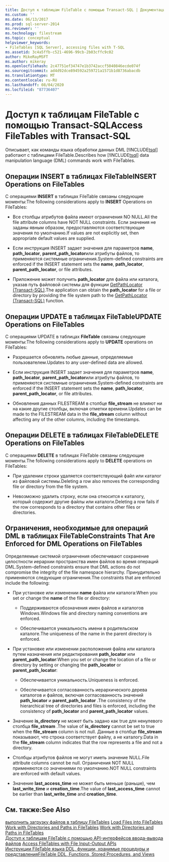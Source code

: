 ```yaml
---
title: Доступ к таблицам FileTable с помощью Transact-SQL | Документация Майкрософт
ms.custom: ''
ms.date: 06/13/2017
ms.prod: sql-server-2014
ms.reviewer: ''
ms.technology: filestream
ms.topic: conceptual
helpviewer_keywords:
- FileTables [SQL Server], accessing files with T-SQL
ms.assetid: 3c4a5ffb-c521-4696-99cb-2b03cffc9c02
author: MikeRayMSFT
ms.author: mikeray
ms.openlocfilehash: 2c47751ef34747e1b3742accf5040846ecde074f
ms.sourcegitcommit: ad4d92dce894592a259721a1571b1d8736abacdb
ms.translationtype: MT
ms.contentlocale: ru-RU
ms.lasthandoff: 08/04/2020
ms.locfileid: "87736407"
---
```

# <a name="access-filetables-with-transact-sql"></a><span data-ttu-id="50fe0-102">Доступ к таблицам FileTable с помощью Transact-SQL</span><span class="sxs-lookup"><span data-stu-id="50fe0-102">Access FileTables with Transact-SQL</span></span>
  <span data-ttu-id="50fe0-103">Описывает, как команды языка обработки данных DML [!INCLUDE[tsql](../../includes/tsql-md.md)] работают c таблицами FileTable.</span><span class="sxs-lookup"><span data-stu-id="50fe0-103">Describes how [!INCLUDE[tsql](../../includes/tsql-md.md)] data manipulation language (DML) commands work with FileTables.</span></span>  
  
##  <a name="insert-operations-on-filetables"></a><a name="BasicsInsert"></a> <span data-ttu-id="50fe0-104">Операции INSERT в таблицах FileTable</span><span class="sxs-lookup"><span data-stu-id="50fe0-104">INSERT Operations on FileTables</span></span>  
 <span data-ttu-id="50fe0-105">С операциями **INSERT** в таблицах FileTable связаны следующие моменты:</span><span class="sxs-lookup"><span data-stu-id="50fe0-105">The following considerations apply to **INSERT** Operations on FileTables:</span></span>  
  
-   <span data-ttu-id="50fe0-106">Все столбцы атрибутов файла имеют ограничения NO NULL.</span><span class="sxs-lookup"><span data-stu-id="50fe0-106">All the file attribute columns have NOT NULL constraints.</span></span> <span data-ttu-id="50fe0-107">Если значения не заданы явным образом, предоставляются соответствующие значения по умолчанию.</span><span class="sxs-lookup"><span data-stu-id="50fe0-107">If values are not explicitly set, then appropriate default values are supplied.</span></span>  
  
-   <span data-ttu-id="50fe0-108">Если инструкция INSERT задает значения для параметров **name**, **path_locator**, **parent_path_locator**или атрибуты файлов, то применяются системные ограничения.</span><span class="sxs-lookup"><span data-stu-id="50fe0-108">System-defined constraints are enforced if the INSERT statement sets the **name**, **path_locator**, **parent_path_locator**, or file attributes.</span></span>  
  
-   <span data-ttu-id="50fe0-109">Приложение может получить **path_locator** для файла или каталога, указав путь файловой системы для функции [GetPathLocator (Transact-SQL)](/sql/relational-databases/system-functions/getpathlocator-transact-sql).</span><span class="sxs-lookup"><span data-stu-id="50fe0-109">The application can obtain the **path_locator** for a file or directory by providing the file system path to the [GetPathLocator &#40;Transact-SQL&#41;](/sql/relational-databases/system-functions/getpathlocator-transact-sql) function.</span></span>  
  
##  <a name="update-operations-on-filetables"></a><a name="BasicsUpdate"></a> <span data-ttu-id="50fe0-110">Операции UPDATE в таблицах FileTable</span><span class="sxs-lookup"><span data-stu-id="50fe0-110">UPDATE Operations on FileTables</span></span>  
 <span data-ttu-id="50fe0-111">С операциями UPDATE в таблицах **FileTable** связаны следующие моменты:</span><span class="sxs-lookup"><span data-stu-id="50fe0-111">The following considerations apply to **UPDATE** operations on FileTables:</span></span>  
  
-   <span data-ttu-id="50fe0-112">Разрешается обновлять любые данные, определяемые пользователем.</span><span class="sxs-lookup"><span data-stu-id="50fe0-112">Updates to any user-defined data are allowed.</span></span>  
  
-   <span data-ttu-id="50fe0-113">Если инструкция INSERT задает значения для параметров **name**, **path_locator**, **parent_path_locator**или атрибуты файлов, то применяются системные ограничения.</span><span class="sxs-lookup"><span data-stu-id="50fe0-113">System-defined constraints are enforced if the INSERT statement sets the **name**, **path_locator**, **parent_path_locator**, or file attributes.</span></span>  
  
-   <span data-ttu-id="50fe0-114">Обновления данных FILESTREAM в столбце **file_stream** не влияют ни на какие другие столбцы, включая отметки времени.</span><span class="sxs-lookup"><span data-stu-id="50fe0-114">Updates can be made to the FILESTREAM data in the **file_stream** column without affecting any of the other columns, including the timestamps.</span></span>  
  
##  <a name="delete-operations-on-filetables"></a><a name="BasicsDelete"></a> <span data-ttu-id="50fe0-115">Операции DELETE в таблицах FileTable</span><span class="sxs-lookup"><span data-stu-id="50fe0-115">DELETE Operations on FileTables</span></span>  
 <span data-ttu-id="50fe0-116">С операциями **DELETE** в таблицах FileTable связаны следующие моменты.</span><span class="sxs-lookup"><span data-stu-id="50fe0-116">The following considerations apply to **DELETE** operations on FileTables:</span></span>  
  
-   <span data-ttu-id="50fe0-117">При удалении строки удаляется соответствующий файл или каталог из файловой системы.</span><span class="sxs-lookup"><span data-stu-id="50fe0-117">Deleting a row also removes the corresponding file or directory from the file system.</span></span>  
  
-   <span data-ttu-id="50fe0-118">Невозможно удалить строку, если она относится к каталогу, который содержит другие файлы или каталоги.</span><span class="sxs-lookup"><span data-stu-id="50fe0-118">Deleting a row fails if the row corresponds to a directory that contains other files or directories.</span></span>  
  
##  <a name="constraints-that-are-enforced-for-dml-operations-on-filetables"></a><a name="BasicsConstraints"></a> <span data-ttu-id="50fe0-119">Ограничения, необходимые для операций DML в таблицах FileTable</span><span class="sxs-lookup"><span data-stu-id="50fe0-119">Constraints That Are Enforced for DML Operations on FileTables</span></span>  
 <span data-ttu-id="50fe0-120">Определяемые системой ограничения обеспечивают сохранение целостности иерархии пространства имен файлов во время операций DML.</span><span class="sxs-lookup"><span data-stu-id="50fe0-120">System-defined constraints ensure that DML actions do not compromise the integrity of the file namespace hierarchy.</span></span> <span data-ttu-id="50fe0-121">Принудительно применяются следующие ограничения.</span><span class="sxs-lookup"><span data-stu-id="50fe0-121">The constraints that are enforced include the following:</span></span>  
  
-   <span data-ttu-id="50fe0-122">При установке или изменении **name** файла или каталога:</span><span class="sxs-lookup"><span data-stu-id="50fe0-122">When you set or change the **name** of the file or directory:</span></span>  
  
    -   <span data-ttu-id="50fe0-123">Поддерживаются обозначения имен файлов и каталогов Windows.</span><span class="sxs-lookup"><span data-stu-id="50fe0-123">Windows file and directory naming conventions are enforced.</span></span>  
  
    -   <span data-ttu-id="50fe0-124">Обеспечивается уникальность имени в родительском каталоге.</span><span class="sxs-lookup"><span data-stu-id="50fe0-124">The uniqueness of the name in the parent directory is enforced.</span></span>  
  
-   <span data-ttu-id="50fe0-125">При установке или изменении расположения файла или каталога путем назначения или редактирования **path_locator** или **parent_path_locator**:</span><span class="sxs-lookup"><span data-stu-id="50fe0-125">When you set or change the location of a file or directory by setting or changing the **path_locator** or **parent_path_locator**:</span></span>  
  
    -   <span data-ttu-id="50fe0-126">Обеспечивается уникальность.</span><span class="sxs-lookup"><span data-stu-id="50fe0-126">Uniqueness is enforced.</span></span>  
  
    -   <span data-ttu-id="50fe0-127">Обеспечивается согласованность иерархического дерева каталогов и файлов, включая согласованность значений **path_locator** и **parent_path_locator** .</span><span class="sxs-lookup"><span data-stu-id="50fe0-127">The consistency of the hierarchical tree of directories and files is enforced, including the consistency of **path_locator** and **parent_path_locator** values.</span></span>  
  
-   <span data-ttu-id="50fe0-128">Значение **is_directory** не может быть задано как true для ненулевого столбца **file_stream** .</span><span class="sxs-lookup"><span data-stu-id="50fe0-128">The value of **is_directory** cannot be set to true when the **file_stream** column is not null.</span></span> <span data-ttu-id="50fe0-129">Данные в столбце **file_stream** показывают, что строка соответствует файлу, а не каталогу.</span><span class="sxs-lookup"><span data-stu-id="50fe0-129">Data in the **file_stream** column indicates that the row represents a file and not a directory.</span></span>  
  
-   <span data-ttu-id="50fe0-130">Столбцы атрибутов файлов не могут иметь значение NULL.</span><span class="sxs-lookup"><span data-stu-id="50fe0-130">File attribute columns cannot be null.</span></span> <span data-ttu-id="50fe0-131">Ограничения NOT NULL применяются со значениями по умолчанию.</span><span class="sxs-lookup"><span data-stu-id="50fe0-131">NOT NULL constraints are enforced with default values.</span></span>  
  
-   <span data-ttu-id="50fe0-132">Значение **last_access_time** не может быть меньше (раньше), чем **last_write_time** и **creation_time**.</span><span class="sxs-lookup"><span data-stu-id="50fe0-132">The value of **last_access_time** cannot be earlier than **last_write_time** and **creation_time**.</span></span>  
  
## <a name="see-also"></a><span data-ttu-id="50fe0-133">См. также:</span><span class="sxs-lookup"><span data-stu-id="50fe0-133">See Also</span></span>  
 <span data-ttu-id="50fe0-134">[выполнить загрузку файлов в таблицу FileTables](load-files-into-filetables.md) </span><span class="sxs-lookup"><span data-stu-id="50fe0-134">[Load Files into FileTables](load-files-into-filetables.md) </span></span>  
 <span data-ttu-id="50fe0-135">[Work with Directories and Paths in FileTables](work-with-directories-and-paths-in-filetables.md) </span><span class="sxs-lookup"><span data-stu-id="50fe0-135">[Work with Directories and Paths in FileTables](work-with-directories-and-paths-in-filetables.md) </span></span>  
 <span data-ttu-id="50fe0-136">[Доступ к таблицам FileTable с помощью API-интерфейсов ввода-вывода файлов](access-filetables-with-file-input-output-apis.md) </span><span class="sxs-lookup"><span data-stu-id="50fe0-136">[Access FileTables with File Input-Output APIs](access-filetables-with-file-input-output-apis.md) </span></span>  
 [<span data-ttu-id="50fe0-137">Инструкции FileTable языка DDL, функции, хранимые процедуры и представления</span><span class="sxs-lookup"><span data-stu-id="50fe0-137">FileTable DDL, Functions, Stored Procedures, and Views</span></span>](../views/views.md)  
  
  
